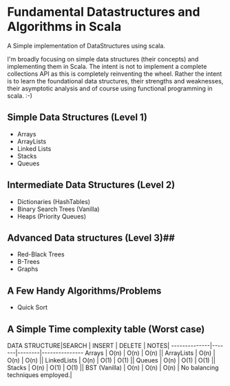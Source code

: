 # Fundamental Datastructures and Algorithms in Scala #

A Simple implementation of DataStructures using scala.

I'm broadly focusing on simple data structures (their concepts) and implementing them in Scala.
The intent is not to implement a complete collections API as this is completely reinventing the wheel.
Rather the intent is to learn the foundational data structures, their strengths and weaknesses, their asymptotic analysis
and of course using functional programming in scala.
:-)

## Simple Data Structures (Level 1)  ##
* Arrays
* ArrayLists
* Linked Lists
* Stacks
* Queues

## Intermediate Data Structures (Level 2) ##
* Dictionaries (HashTables)
* Binary Search Trees (Vanilla)
* Heaps (Priority Queues)

## Advanced Data structures (Level 3)##
 * Red-Black Trees
 * B-Trees
 * Graphs
 
## A Few Handy Algorithms/Problems ##
* Quick Sort
 

## A Simple Time complexity table (Worst case) ##
DATA STRUCTURE|SEARCH | INSERT | DELETE | NOTES|
--------------|-------|--------|---------------
Arrays        | O(n)  | O(n)   | O(n)   ||
ArrayLists    | O(n)  | O(n)   | O(n)   ||
LinkedLists   | O(n)  | O(1)   | O(1)   ||
Queues        | O(n)  | O(1)   | O(1)   ||
Stacks        | O(n)  | O(1)   | O(1)   ||
BST (Vanilla) | O(n)  | O(n)   | O(n)   | No balancing techniques employed.|







